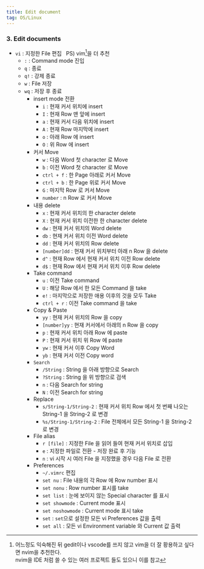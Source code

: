 ```yaml
---
title: Edit document
tag: OS/Linux
---
```


### 3. Edit documents

- `vi` : 지정한 File 편집 &nbsp; PS) vim[^nvim]을 더 추천
  - `:` : Command mode 진입
  - `q` : 종료
  - `q!` : 강제 종료
  - `w` : File 저장
  - `wq` : 저장 후 종료
    - insert mode 전환
      - `i` : 현재 커서 위치에 insert
      - `I` : 현재 Row 맨 앞에 insert
      - `a` : 현재 커서 다음 위치에 insert
      - `A` : 현재 Row 마지막에 insert
      - `o` : 아래 Row 에 insert
      - `O` : 위 Row 에 insert
    - 커서 Move
      - `w` : 다음 Word 첫 character 로 Move
      - `b` : 이전 Word 첫 character 로 Move
      - `ctrl + f` : 한 Page 아래로 커서 Move
      - `ctrl + b` : 한 Page 위로 커서 Move
      - `G` : 마지막 Row 로 커서 Move
      - `number` : n Row 로 커서 Move
    - 내용 delete
      - `x` : 현재 커서 위치의 한 character delete
      - `X` : 현재 커서 위치 이전한 한 character delete
      - `dw` : 현재 커서 위치의 Word delete
      - `db` : 현재 커서 위치 이전 Word delete
      - `dd` : 현재 커서 위치의 Row delete
      - `[number]dd` : 현재 커서 위치부터 아래 n Row 을 delete
      - `d^` : 현재 Row 에서 현재 커서 위치 이전 Row delete
      - `d$` : 현재 Row 에서 현재 커서 위치 이후 Row delete
    - Take command
      - `u` : 이전 Take command
      - `U` : 해당 Row 에서 한 모든 Command 을 take
      - `e!` : 마지막으로 저장한 애용 이후의 것을 모두 Take
      - `ctrl + r` : 이전 Take command 을 take
    - Copy & Paste
      - `yy` : 현재 커서 위치의 Row 을 copy
      - `[number]yy` : 현재 커서에서 아래의 n Row 을 copy
      - `p` : 현재 커서 위치 아래 Row 에 paste
      - `P` : 현재 커서 위치 위 Row 에 paste
      - `yw` : 현재 커서 이후 Copy Word
      - `yb` : 현재 커서 이전 Copy word
    - `Search`
      - `/String` : String 을 아래 방향으로 Search
      - `?String` : String 을 위 방향으로 검색
      - `n` : 다음 Search for string
      - `N` : 이전 Search for string
    - Replace
      - `s/String-1/String-2` : 현재 커서 위치 Row 에서 첫 번째 나오는 String-1 을 String-2 로 변경
      - `%s/String-1/String-2` : File 전체에서 모든 String-1 을 String-2 로 변경
    - File alias
      - `r [file]` : 지정한 File 을 읽어 들여 현재 커서 위치로 삽입
      - `e` : 지정한 파일로 전환 - 저장 완료 후 기능
      - `n` : vi 시작 시 여러 File 을 지정했을 경우 다음 File 로 전환
    - Preferences
      - `~/.vimrc` 편집
      - `set nu` : File 내용의 각 Row 에 Row number 표시
      - `set nonu` : Row number 표시를 take
      - `set list` : 눈에 보이지 않는 Special character 를 표시
      - `set showmode` : Current mode 표시
      - `set noshowmode` : Current mode 표시 take
      - `set` : `set`으로 설정한 모든 vi Preferences 값을 출력
      - `set all` : 모든 vi Environment variable 와 Current 값 출력

[^nvim]: 어느정도 익숙해진 뒤 gedit이나 vscode를 쓰지 않고 vim을 더 잘 황용하고 싶다면 nvim을 추천한다. <br> nvim을 IDE 처럼 쓸 수 있는 여러 프로젝트 들도 있으니 이를 참고
